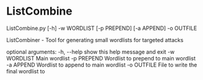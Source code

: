 # ListCombine

ListCombine.py [-h] -w WORDLIST [-p PREPEND] [-a APPEND] -o OUTFILE

ListCombiner - Tool for generating small wordlists for targeted attacks

optional arguments:
  -h, --help   show this help message and exit
  -w WORDLIST  Main wordlist
  -p PREPEND   Wordlist to prepend to main wordlist
  -a APPEND    Wordlist to append to main wordlist
  -o OUTFILE   File to write the final wordlist to
